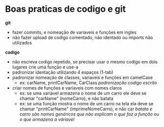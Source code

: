 # Boas praticas de codigo e git

__git__
- fazer commits, e nomeação de variaveis e funções em ingles
- não fazer upload de codigo comentado, não identado ou imports não utilizados

__codigo__
- não escreva codigo repetido, se precisar usar o mesmo codigo em dois lugares crie uma função e use-a
- padronizar identação utilizando 4 espaços (1-tab)
- padronizar nomeação de classes, variaveis e funções em camelCase
    - ex: carName, printCarName, CarClass
    _padronização codigo escrito_
- criar nomes de funções e variaveis com nomes claros
    - ex: se uma variavel armazena o nome de um carro ele deve se chamar "carName" (nomeCarro), e não batata
    - ex: se uma função mostra o nome de um carro na tela ela deve se chamar "printCarName" (imprimeNomeCarro), e não car
    _batata e carro são nomes genéricos que não explicam o que faz a função ou o que armazena a váriavel_
